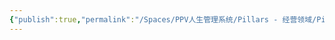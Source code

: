 ```yaml
---
{"publish":true,"permalink":"/Spaces/PPV人生管理系统/Pillars - 经营领域/Pillars - 人生经营领域/运动/增肌减脂计划/肌肉部位库/肌肉库/肱二头肌.md","created":"2025-07-07T18:09:01.308+08:00","modified":"2025-07-09T00:23:33.066+08:00","published":"2025-07-09T00:23:33.066+08:00","cssclasses":""}
---
```


